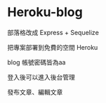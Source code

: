 # Heroku-blog

部落格改成 Express + Sequelize

把專案部署到免費的空間 Heroku

blog 帳號密碼皆為aa

登入後可以進入後台管理

發布文章、編輯文章

